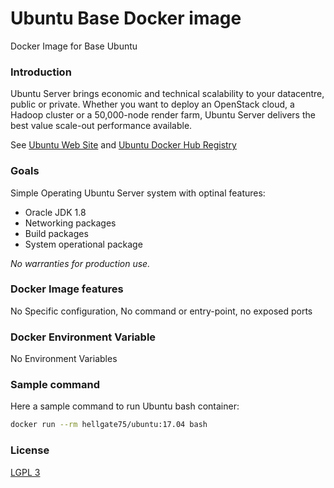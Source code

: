 # Ubuntu Base Docker image


Docker Image for Base Ubuntu


### Introduction ###

Ubuntu Server brings economic and technical scalability to your datacentre, public or private. Whether you want to deploy an OpenStack cloud, a Hadoop cluster or a 50,000-node render farm, Ubuntu Server delivers the best value scale-out performance available.

See [Ubuntu Web Site](https://www.ubuntu.com/server) and [Ubuntu Docker Hub Registry](https://hub.docker.com/_/ubuntu/)


### Goals ###

Simple Operating Ubuntu Server system with optinal features:
* Oracle JDK 1.8
* Networking packages
* Build packages
* System operational package

*No warranties for production use.*



### Docker Image features ###

No Specific configuration, No command or entry-point, no exposed ports


### Docker Environment Variable ###

No Environment Variables

### Sample command ###

Here a sample command to run Ubuntu bash container:

```bash
docker run --rm hellgate75/ubuntu:17.04 bash
```



### License ###

[LGPL 3](/LICENSE)
